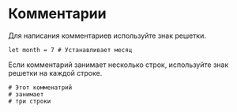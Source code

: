 # Комментарии

Для написания комментариев используйте знак решетки.

``` ride
let month = 7 # Устанавливает месяц
```

Если комментарий занимает несколько строк, используйте знак решетки на каждой строке.

``` ride
# Этот комменатрий
# занимает
# три строки
```
